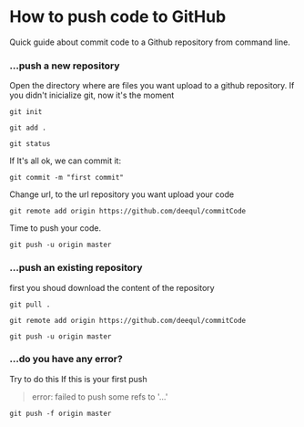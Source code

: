 # How to push code to GitHub
Quick guide about commit code to a Github repository from command line.


### ...push a new repository
Open the directory where are files you want upload to a github repository.
If you didn't inicialize git, now it's the moment
```
git init
```

```
git add .
```

```
git status
```
If It's all ok, we can commit it:
```
git commit -m "first commit"
```
Change url, to the url repository you want upload your code
```
git remote add origin https://github.com/deequl/commitCode
```
Time to push your code.
```
git push -u origin master
```

### ...push an existing repository
first you shoud download the content of the repository
```
git pull .
```
```
git remote add origin https://github.com/deequl/commitCode
```
```
git push -u origin master
```

### ...do you have any error?
Try to do this If this is your first push 
>error: failed to push some refs to '...'
```
git push -f origin master
```
